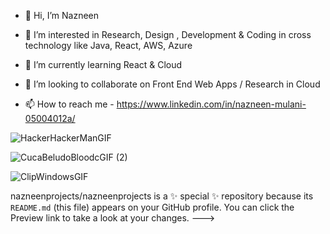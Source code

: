 - 👋 Hi, I’m Nazneen 

- 👀 I’m interested in Research, Design , Development & Coding in cross technology like Java, React, AWS, Azure
- 🌱 I’m currently learning React & Cloud 
- 💞️ I’m looking to collaborate on Front End Web Apps / Research in Cloud
- 📫 How to reach me - https://www.linkedin.com/in/nazneen-mulani-05004012a/

![HackerHackerManGIF](https://user-images.githubusercontent.com/50543241/165707209-5736d5f7-f252-4ad2-a315-350cce9f1e46.gif)

![CucaBeludoBloodcGIF (2)](https://user-images.githubusercontent.com/50543241/165708131-20716d60-3d5e-4a53-b68f-7d28a708f040.gif)

![ClipWindowsGIF](https://user-images.githubusercontent.com/50543241/165708340-7401d8c4-0252-4caf-9791-41a780b51fde.gif)


nazneenprojects/nazneenprojects is a ✨ special ✨ repository because its `README.md` (this file) appears on your GitHub profile.
You can click the Preview link to take a look at your changes.
--->
